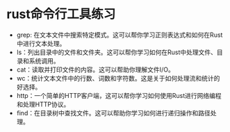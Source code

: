 # rust命令行工具练习
- grep: 在文本文件中搜索特定模式。这可以帮你学习正则表达式和如何在Rust中进行文本处理。
- ls：列出目录中的文件和文件夹。这可以帮你学习如何在Rust中处理文件、目录和系统调用。
- cat：读取并打印文件的内容。这可以帮助你理解文件I/O。
- wc：统计文本文件中的行数、词数和字符数。这是关于如何处理流和统计的好选择。
- http：一个简单的HTTP客户端，这可以帮你学习如何使用Rust进行网络编程和处理HTTP协议。
- find：在目录树中查找文件。这可以帮助你学习如何进行递归操作和路径处理。 

